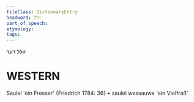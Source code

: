 ```yaml
---
fileClass: DictionaryEntry
headword: זולל
part_of_speech: 
etymology: 
tags: 
---
```

זולל
דער

WESTERN
========

Saulel 'ein Fresser' {Friedrich 1784: 36}
	•	saulel wessauwe 'ein Vielfraß' 